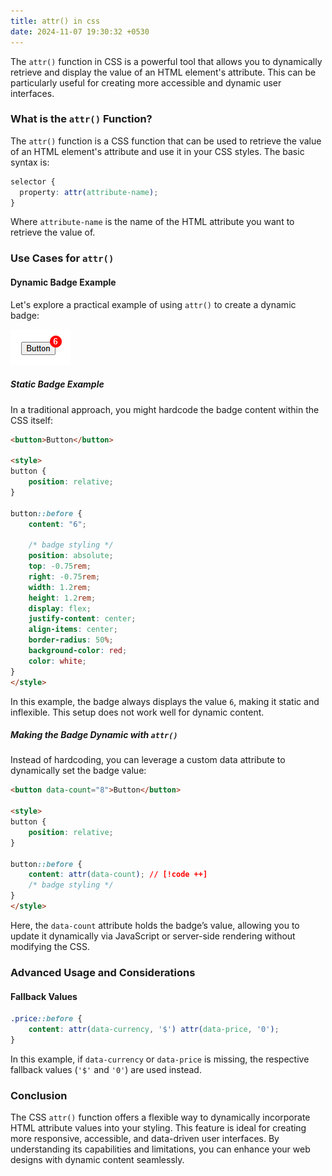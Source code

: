 ```yaml
---
title: attr() in css
date: 2024-11-07 19:30:32 +0530
---
```

The `attr()` function in CSS is a powerful tool that allows you to dynamically retrieve and display the value of an HTML element's attribute. This can be particularly useful for creating more accessible and dynamic user interfaces.

### What is the `attr()` Function?

The `attr()` function is a CSS function that can be used to retrieve the value of an HTML element's attribute and use it in your CSS styles. The basic syntax is:

```css
selector {
  property: attr(attribute-name);
}
```

Where `attribute-name` is the name of the HTML attribute you want to retrieve the value of.

### Use Cases for `attr()`

#### Dynamic Badge Example

Let's explore a practical example of using `attr()` to create a dynamic badge: 

![button-badge.png](./assets/button-badge.png)

##### Static Badge Example
In a traditional approach, you might hardcode the badge content within the CSS itself:

```html
<button>Button</button>

<style>
button {
	position: relative;
}

button::before {
	content: "6";

	/* badge styling */
	position: absolute;
	top: -0.75rem;
	right: -0.75rem;
	width: 1.2rem;
	height: 1.2rem;
	display: flex;
	justify-content: center;
	align-items: center;
	border-radius: 50%;
	background-color: red;
	color: white;
}
</style>
```

In this example, the badge always displays the value `6`, making it static and inflexible. This setup does not work well for dynamic content.

##### Making the Badge Dynamic with `attr()`
Instead of hardcoding, you can leverage a custom data attribute to dynamically set the badge value:

```html
<button data-count="8">Button</button>

<style>
button {
	position: relative;
}

button::before {
	content: attr(data-count); // [!code ++]
	/* badge styling */
}
</style>
```

Here, the `data-count` attribute holds the badge’s value, allowing you to update it dynamically via JavaScript or server-side rendering without modifying the CSS.

### Advanced Usage and Considerations
#### Fallback Values

```css
.price::before {
    content: attr(data-currency, '$') attr(data-price, '0');
}
```

In this example, if `data-currency` or `data-price` is missing, the respective fallback values (`'$'` and `'0'`) are used instead.

### Conclusion

The CSS `attr()` function offers a flexible way to dynamically incorporate HTML attribute values into your styling. This feature is ideal for creating more responsive, accessible, and data-driven user interfaces. By understanding its capabilities and limitations, you can enhance your web designs with dynamic content seamlessly.